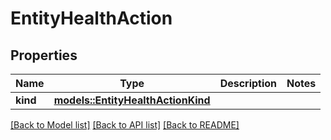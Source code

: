 # EntityHealthAction

## Properties

Name | Type | Description | Notes
------------ | ------------- | ------------- | -------------
**kind** | [**models::EntityHealthActionKind**](EntityHealthActionKind.md) |  | 

[[Back to Model list]](../README.md#documentation-for-models) [[Back to API list]](../README.md#documentation-for-api-endpoints) [[Back to README]](../README.md)


